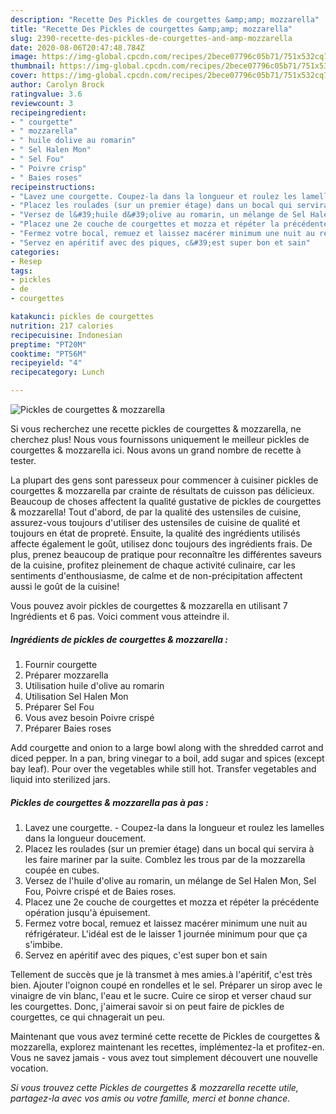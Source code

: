 ```yaml
---
description: "Recette Des Pickles de courgettes &amp;amp; mozzarella"
title: "Recette Des Pickles de courgettes &amp;amp; mozzarella"
slug: 2390-recette-des-pickles-de-courgettes-and-amp-mozzarella
date: 2020-08-06T20:47:48.784Z
image: https://img-global.cpcdn.com/recipes/2bece07796c05b71/751x532cq70/pickles-de-courgettes-mozzarella-photo-principale-de-la-recette.jpg
thumbnail: https://img-global.cpcdn.com/recipes/2bece07796c05b71/751x532cq70/pickles-de-courgettes-mozzarella-photo-principale-de-la-recette.jpg
cover: https://img-global.cpcdn.com/recipes/2bece07796c05b71/751x532cq70/pickles-de-courgettes-mozzarella-photo-principale-de-la-recette.jpg
author: Carolyn Brock
ratingvalue: 3.6
reviewcount: 3
recipeingredient:
- " courgette"
- " mozzarella"
- " huile dolive au romarin"
- " Sel Halen Mon"
- " Sel Fou"
- " Poivre crisp"
- " Baies roses"
recipeinstructions:
- "Lavez une courgette. Coupez-la dans la longueur et roulez les lamelles dans la longueur doucement."
- "Placez les roulades (sur un premier étage) dans un bocal qui servira à les faire mariner par la suite. Comblez les trous par de la mozzarella coupée en cubes."
- "Versez de l&#39;huile d&#39;olive au romarin, un mélange de Sel Halen Mon, Sel Fou, Poivre crispé et de Baies roses."
- "Placez une 2e couche de courgettes et mozza et répéter la précédente opération jusqu&#39;à épuisement."
- "Fermez votre bocal, remuez et laissez macérer minimum une nuit au réfrigérateur. L&#39;idéal est de le laisser 1 journée minimum pour que ça s&#39;imbibe."
- "Servez en apéritif avec des piques, c&#39;est super bon et sain"
categories:
- Resep
tags:
- pickles
- de
- courgettes

katakunci: pickles de courgettes 
nutrition: 217 calories
recipecuisine: Indonesian
preptime: "PT20M"
cooktime: "PT56M"
recipeyield: "4"
recipecategory: Lunch

---
```



![Pickles de courgettes &amp; mozzarella](https://img-global.cpcdn.com/recipes/2bece07796c05b71/751x532cq70/pickles-de-courgettes-mozzarella-photo-principale-de-la-recette.jpg)

Si vous recherchez une recette pickles de courgettes &amp; mozzarella, ne cherchez plus! Nous vous fournissons uniquement le meilleur pickles de courgettes &amp; mozzarella ici. Nous avons un grand nombre de recette à tester.

La plupart des gens sont paresseux pour commencer à cuisiner pickles de courgettes &amp; mozzarella par crainte de résultats de cuisson pas délicieux. Beaucoup de choses affectent la qualité gustative de pickles de courgettes &amp; mozzarella! Tout d'abord, de par la qualité des ustensiles de cuisine, assurez-vous toujours d'utiliser des ustensiles de cuisine de qualité et toujours en état de propreté. Ensuite, la qualité des ingrédients utilisés affecte également le goût, utilisez donc toujours des ingrédients frais. De plus, prenez beaucoup de pratique pour reconnaître les différentes saveurs de la cuisine, profitez pleinement de chaque activité culinaire, car les sentiments d'enthousiasme, de calme et de non-précipitation affectent aussi le goût de la cuisine!

<!--inarticleads1-->

Vous pouvez avoir pickles de courgettes &amp; mozzarella en utilisant 7 Ingrédients et 6 pas. Voici comment vous atteindre il.

##### Ingrédients de pickles de courgettes &amp; mozzarella :

1. Fournir  courgette
1. Préparer  mozzarella
1. Utilisation  huile d&#39;olive au romarin
1. Utilisation  Sel Halen Mon
1. Préparer  Sel Fou
1. Vous avez besoin  Poivre crispé
1. Préparer  Baies roses


Add courgette and onion to a large bowl along with the shredded carrot and diced pepper. In a pan, bring vinegar to a boil, add sugar and spices (except bay leaf). Pour over the vegetables while still hot. Transfer vegetables and liquid into sterilized jars. 

<!--inarticleads2-->

##### Pickles de courgettes &amp; mozzarella pas à pas :

1. Lavez une courgette. - Coupez-la dans la longueur et roulez les lamelles dans la longueur doucement.
1. Placez les roulades (sur un premier étage) dans un bocal qui servira à les faire mariner par la suite. Comblez les trous par de la mozzarella coupée en cubes.
1. Versez de l&#39;huile d&#39;olive au romarin, un mélange de Sel Halen Mon, Sel Fou, Poivre crispé et de Baies roses.
1. Placez une 2e couche de courgettes et mozza et répéter la précédente opération jusqu&#39;à épuisement.
1. Fermez votre bocal, remuez et laissez macérer minimum une nuit au réfrigérateur. L&#39;idéal est de le laisser 1 journée minimum pour que ça s&#39;imbibe.
1. Servez en apéritif avec des piques, c&#39;est super bon et sain


Tellement de succès que je là transmet à mes amies.à l&#39;apéritif, c&#39;est très bien. Ajouter l&#39;oignon coupé en rondelles et le sel. Préparer un sirop avec le vinaigre de vin blanc, l&#39;eau et le sucre. Cuire ce sirop et verser chaud sur les courgettes. Donc, j&#39;aimerai savoir si on peut faire de pickles de courgettes, ce qui chnagerait un peu. 

<!--inarticleads1-->

<p>
Maintenant que vous avez terminé cette recette de Pickles de courgettes &amp; mozzarella, explorez maintenant les recettes, implémentez-la et profitez-en. Vous ne savez jamais - vous avez tout simplement découvert une nouvelle vocation.
</p>

<p>
<i>Si vous trouvez cette Pickles de courgettes &amp; mozzarella recette utile, partagez-la avec vos amis ou votre famille, merci et bonne chance.</i>
</p>
